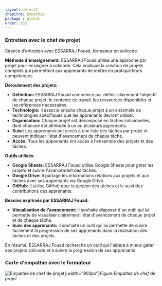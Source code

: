 ```yaml
---
layout: default
chapitre: Empathie
package : global
order: 303
---
```


### Entretien avec le chef de projet 

Séance d'entretien avec ESSARRAJ Fouad, formateur en solicode

**Méthode d'enseignement:** ESSARRAJ Fouad utilise une approche par projet pour enseigner à solicode. Cela implique la création de projets complets qui permettent aux apprenants de mettre en pratique leurs compétences.

**Déroulement des projets:**

* **Définition:** ESSARRAJ Fouad commence par définir clairement l'objectif de chaque projet, le contexte de travail, les ressources disponibles et les références nécessaires.
* **Technologie:** Il associe ensuite chaque projet à un ensemble de technologies spécifiques que les apprenants devront utiliser.
* **Organisation:** Chaque projet est décomposé en tâches individuelles, dont chacune est attribuée à un ou plusieurs apprenants.
* **Suivi:** Les apprenants ont accès à une liste des tâches par projet et peuvent indiquer l'état d'avancement de chaque tâche.
* **Accès:** Tous les apprenants ont accès à l'ensemble des projets et des tâches.

**Outils utilisés:**

* **Google Sheets:** ESSARRAJ Fouad utilise Google Sheets pour gérer les projets et suivre l'avancement des tâches.
* **Google Drive:** Il partage les informations relatives aux projets et aux tâches avec ses apprenants via Google Drive.
* **GitHub:** Il utilise GitHub pour la gestion des tâches et le suivi des contributions des apprenants.

**Besoins exprimés par ESSARRAJ Fouad:**

* **Visualisation de l'avancement:** Il souhaite disposer d'un outil qui lui permette de visualiser clairement l'état d'avancement de chaque projet et de chaque tâche.
* **Suivi des apprenants:** Il souhaite un outil qui lui permette de suivre facilement la progression de ses apprenants dans la réalisation des tâches et des projets.

En résumé, ESSARRAJ Fouad recherche un outil qui l'aidera à mieux gérer ses projets solicode et à suivre la progression de ses apprenants.

<!-- new slide -->



### Carte d'empathie avec le formateur

<!-- TODO : à refaire selon la nouvelle version de l'entretien avec le chef de projet  -->
![Empathie de chef de projet](/prototype/besoin/images/empathyChef.PNG){:width="900px"}*Figure:Empathie de chef de projet*

<!-- note -->
